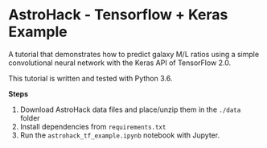 # AstroHack - Tensorflow + Keras Example

A tutorial that demonstrates how to predict galaxy M/L ratios using a simple convolutional neural network with the Keras API of TensorFlow 2.0.

This tutorial is written and tested with Python 3.6.

**Steps**

1. Download AstroHack data files and place/unzip them in the `./data` folder
2. Install dependencies from `requirements.txt`
3. Run the `astrohack_tf_example.ipynb` notebook with Jupyter.


